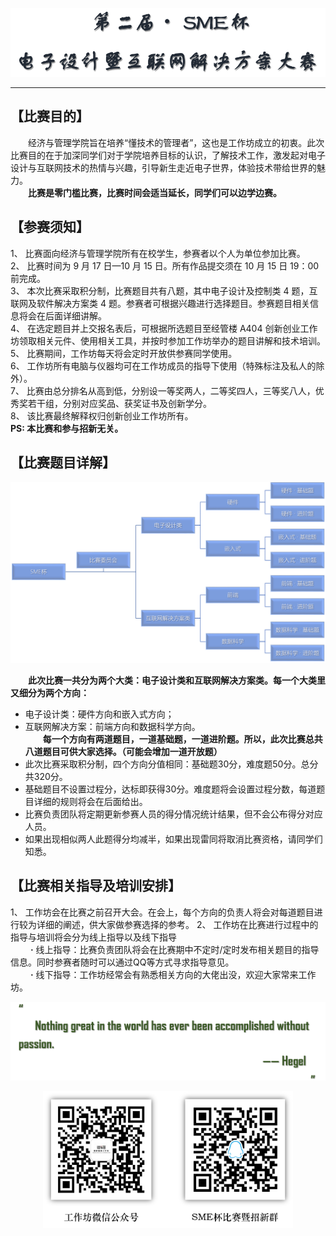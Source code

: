<p align="center">
  <a href="http://CXCYGZF-UESTC.github.io">
    <img alt="创新创业工作坊" src="https://github.com/CXCYGZF-UESTC/SME_2018/raw/master/picture/%E6%8A%AC%E5%A4%B4%E5%9B%BE%E7%89%871.png" 
         width="600">
  </a>
</p>  


---

## 【比赛目的】
&emsp;&emsp;经济与管理学院旨在培养“懂技术的管理者”，这也是工作坊成立的初衷。此次比赛目的在于加深同学们对于学院培养目标的认识，了解技术工作，激发起对电子设计与互联网技术的热情与兴趣，引导新生走近电子世界，体验技术带给世界的魅力。  
&emsp;&emsp;**比赛是零门槛比赛，比赛时间会适当延长，同学们可以边学边赛。**

## 【参赛须知】
1、 比赛面向经济与管理学院所有在校学生，参赛者以个人为单位参加比赛。  
2、 比赛时间为 9 月 17 日—10 月 15 日。所有作品提交须在 10 月 15 日 19：00 前完成。  
3、 本次比赛采取积分制，比赛题目共有八题，其中电子设计及控制类 4 题，互联网及软件解决方案类 4 题。参赛者可根据兴趣进行选择题目。参赛题目相关信息将会在后面详细讲解。  
4、 在选定题目并上交报名表后，可根据所选题目至经管楼 A404 创新创业工作坊领取相关元件、使用相关工具，并按时参加工作坊举办的题目讲解和技术培训。  
5、 比赛期间，工作坊每天将会定时开放供参赛同学使用。  
6、 工作坊所有电脑与仪器均可在工作坊成员的指导下使用（特殊标注及私人的除外）。  
7、 比赛由总分排名从高到低，分别设一等奖两人，二等奖四人，三等奖八人，优秀奖若干组，分别对应奖品、获奖证书及创新学分。  
8、 该比赛最终解释权归创新创业工作坊所有。  
**PS: 本比赛和参与招新无关。**
## 【比赛题目详解】

<p align="center">
  <img src="https://github.com/CXCYGZF-UESTC/SME_2018/raw/master/picture/%E6%A6%82%E8%A7%88%E5%9B%BE%E7%89%87.png"
       width="600">
</p>  

&emsp;&emsp;**此次比赛一共分为两个大类：电子设计类和互联网解决方案类。每一个大类里又细分为两个方向：**  
-  电子设计类：硬件方向和嵌入式方向；
-  互联网解决方案：前端方向和数据科学方向。  
&emsp;&emsp;**每一个方向有两道题目，一道基础题，一道进阶题。所以，此次比赛总共八道题目可供大家选择。（可能会增加一道开放题）**
-  此次比赛采取积分制，四个方向分值相同：基础题30分，难度题50分。总分共320分。
-   基础题目不设置过程分，达标即获得30分。难度题将会设置过程分数，每道题目详细的规则将会在后面给出。
-   比赛负责团队将定期更新参赛人员的得分情况统计结果，但不会公布得分对应人员。
-   如果出现相似两人此题得分均减半，如果出现雷同将取消比赛资格，请同学们知悉。
## 【比赛相关指导及培训安排】
1、 工作坊会在比赛之前召开大会。在会上，每个方向的负责人将会对每道题目进行较为详细的阐述，供大家做参赛选择的参考。
2、 工作坊在比赛进行过程中的指导与培训将会分为线上指导以及线下指导  
&emsp;&emsp; **·** 线上指导：比赛负责团队将会在比赛期中不定时/定时发布相关题目的指导信息。同时参赛者随时可以通过QQ等方式寻求指导意见。  
&emsp;&emsp; **·**
线下指导：工作坊经常会有熟悉相关方向的大佬出没，欢迎大家常来工作坊。

<p align="center">
  <img src="https://github.com/CXCYGZF-UESTC/SME_2018/blob/master/picture/%E5%90%8D%E8%A8%80.png"
       width="900">  
</p>

<p align="center">
  <img src="https://github.com/CXCYGZF-UESTC/SME_2018/blob/master/picture/%E4%BA%8C%E7%BB%B4%E7%A0%81%E6%80%BB%E5%9B%BE%E7%89%872.png"
       width="400">  
</p>

